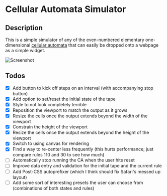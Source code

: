 # Cellular Automata Simulator

## Description

This is a simple simulator of any of the even-numbered elementary one-dimensional [cellular automata](https://en.wikipedia.org/wiki/Elementary_cellular_automaton) that can easily be dropped onto a webpage as a simple widget.

![Screenshot](http://i.imgur.com/HE7t2hR.png)

## Todos

- [X] Add button to kick off steps on an interval (with accompanying stop button)
- [X] Add option to set/reset the initial state of the tape
- [X] Style to not look completely terrible
- [X] Reposition the viewport to match the output as it grows
- [X] Resize the cells once the output extends beyond the width of the viewport
- [X] Constrain the height of the viewport
- [X] Resize the cells once the output extends beyond the height of the viewport
- [X] Switch to using canvas for rendering
- [X] Find a way to re-center less frequently (this hurts performance; just compare rules 110 and 30 to see how much)
- [ ] Automatically stop running the CA when the user hits reset
- [ ] Improve data entry and validation for the initial tape and the current rule
- [ ] Add Post-CSS autoprefixer (which I think should fix Safari's messed up layout)
- [ ] Add some sort of interesting presets the user can choose from (combinations of both states and rules)
